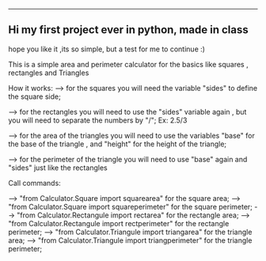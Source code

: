 -----------------------------------------------------
Hi my first project ever in python, made in class
------------------------------------------------------
hope you like it ,its so simple, but a test for me to continue :)

This is a simple area and perimeter calculator for the basics like squares , rectangles and Triangles

How it works:
--> for the squares you will need  the variable "sides" to define the square side;

--> for the rectangles you will need to use the "sides" variable again , but you will need to separate the numbers by "/";
    Ex: 2.5/3

--> for the area of the triangles you will need to use the variables "base" for the base of the triangle ,
    and "height" for the height of the triangle;

--> for the perimeter of the triangle you will need to use "base" again and "sides" just like the rectangles   

Call commands:

--> "from Calculator.Square import squarearea" for the square area; 
--> "from Calculator.Square import squareperimeter" for the square perimeter;
--> "from Calculator.Rectangule import rectarea"  for the rectangle area;
--> "from Calculator.Rectangule import rectperimeter" for the rectangle perimeter;
--> "from Calculator.Triangule import triangarea"  for the triangle area;
--> "from Calculator.Triangule import triangperimeter" for the triangle perimeter;

